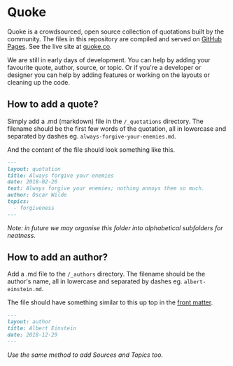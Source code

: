 Quoke
=====

Quoke is a crowdsourced, open source collection of quotations built by the community. The files in this repository are compiled and served on [GitHub Pages](https://pages.github.com/). See the live site at [quoke.co](https://quoke.co).

We are still in early days of development. You can help by adding your favourite quote, author, source, or topic. Or if you're a developer or designer you can help by adding features or working on the layouts or cleaning up the code.

How to add a quote?
-------------------

Simply add a .md (markdown) file in the `/_quotations` directory. The filename should be the first few words of the quotation, all in lowercase and separated by dashes eg. `always-forgive-your-enemies.md`.

And the content of the file should look something like this.

```markdown
---
layout: quotation
title: Always forgive your enemies
date: 2018-02-26
text: Always forgive your enemies; nothing annoys them so much.
author: Oscar Wilde
topics: 
  - forgiveness
---
```

_Note: in future we may organise this folder into alphabetical subfolders for neatness._

How to add an author?
---------------------

Add a .md file to the `/_authors` directory. The filename should be the author's name, all in lowercase and separated by dashes eg. `albert-einstein.md`.

The file should have something similar to this up top in the [front matter](https://jekyllrb.com/docs/front-matter/).

```markdown
---
layout: author
title: Albert Einstein
date: 2018-12-29
---
```

_Use the same method to add Sources and Topics too._
